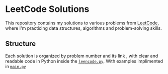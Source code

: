 # LeetCode Solutions

This repository contains my solutions to various problems from [LeetCode](https://leetcode.com/problemset/), where I'm practicing data structures, algorithms and problem-solving skills.

## Structure
Each solution is organized by problem number and its link , with clear and readable code in Python inside the [`leencode.py`](./leencode.py). With examples implimented in [`main.py`](./main.py)
